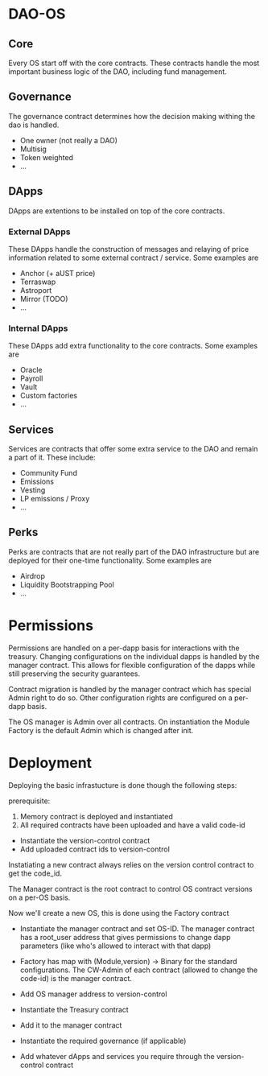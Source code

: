 # DAO-OS

## Core
Every OS start off with the core contracts. These contracts handle the most important business logic of the DAO, including fund management. 

## Governance
The governance contract determines how the decision making withing the dao is handled. 
- One owner (not really a DAO)
- Multisig
- Token weighted
- ...

## DApps
DApps are extentions to be installed on top of the core contracts.
### External DApps
These DApps handle the construction of messages and relaying of price information related to some external contract / service. Some examples are
- Anchor (+ aUST price)
- Terraswap
- Astroport
- Mirror (TODO)
- ...

### Internal DApps
These DApps add extra functionality to the core contracts. Some examples are
- Oracle 
- Payroll
- Vault
- Custom factories
- ...

## Services
Services are contracts that offer some extra service to the DAO and remain a part of it. These include:
- Community Fund
- Emissions
- Vesting
- LP emissions / Proxy
- ...

## Perks
Perks are contracts that are not really part of the DAO infrastructure but are deployed for their one-time functionality. Some examples are
- Airdrop
- Liquidity Bootstrapping Pool
- ...

# Permissions
Permissions are handled on a per-dapp basis for interactions with the treasury. Changing configurations on the individual dapps is handled by the manager contract. This allows for flexible configuration of the dapps while still preserving the security guarantees. 

Contract migration is handled by the manager contract which has special Admin right to do so. Other configuration rights are configured on a per-dapp basis. 

The OS manager is Admin over all contracts. On instantiation the Module Factory is the default Admin which is changed after init. 

# Deployment
Deploying the basic infrastucture is done though the following steps:

prerequisite: 
1. Memory contract is deployed and instantiated
2. All required contracts have been uploaded and have a valid code-id

- Instantiate the version-control contract
- Add uploaded contract ids to version-control

Instatiating a new contract always relies on the version control contract to get the code_id. 

The Manager contract is the root contract to control OS contract versions on a per-OS basis.

Now we'll create a new OS, this is done using the Factory contract

- Instantiate the manager contract and set OS-ID. The manager contract has a root_user address that gives permissions to change dapp parameters (like who's allowed to interact with that dapp)

- Factory has map with (Module,version) -> Binary for the standard configurations. The CW-Admin of each contract (allowed to change the code-id) is the manager contract. 

- Add OS manager address to version-control
- Instantiate the Treasury contract
- Add it to the manager contract
- Instantiate the required governance (if applicable)
- Add whatever dApps and services you require through the version-control contract


